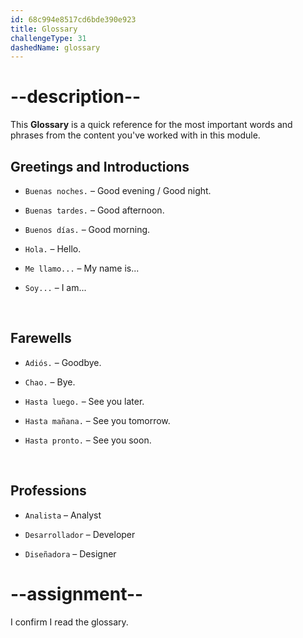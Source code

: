 ```yaml
---
id: 68c994e8517cd6bde390e923
title: Glossary
challengeType: 31
dashedName: glossary
---
```

<!-- GLOSSARY -->

# --description--

This **Glossary** is a quick reference for the most important words and phrases from the content you've worked with in this module.

## Greetings and Introductions

- `Buenas noches.` – Good evening / Good night.  

- `Buenas tardes.` – Good afternoon.  

- `Buenos días.` – Good morning.  

- `Hola.` – Hello.  

- `Me llamo...` – My name is...

- `Soy...` – I am...

<br>

## Farewells

- `Adiós.` – Goodbye.  

- `Chao.` – Bye.  

- `Hasta luego.` – See you later.  

- `Hasta mañana.` – See you tomorrow.  

- `Hasta pronto.` – See you soon.

<br>

## Professions

- `Analista` – Analyst  

- `Desarrollador` – Developer  

- `Diseñadora` – Designer

# --assignment--

I confirm I read the glossary.
